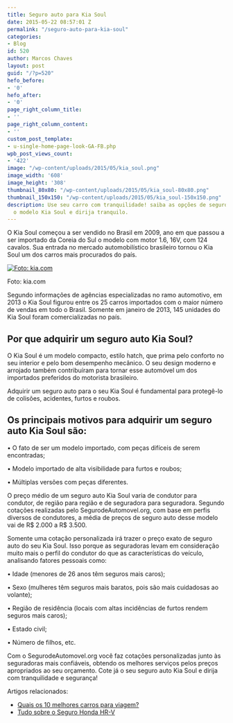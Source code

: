 ```yaml
---
title: Seguro auto para Kia Soul
date: 2015-05-22 08:57:01 Z
permalink: "/seguro-auto-para-kia-soul"
categories:
- Blog
id: 520
author: Marcos Chaves
layout: post
guid: "/?p=520"
hefo_before:
- '0'
hefo_after:
- '0'
page_right_column_title:
- ''
page_right_column_content:
- ''
custom_post_template:
- u-single-home-page-look-GA-FB.php
wpb_post_views_count:
- '422'
image: "/wp-content/uploads/2015/05/kia_soul.png"
image_width: '608'
image_height: '308'
thumbnail_80x80: "/wp-content/uploads/2015/05/kia_soul-80x80.png"
thumbnail_150x150: "/wp-content/uploads/2015/05/kia_soul-150x150.png"
description: Use seu carro com tranquilidade! saiba as opções de seguro auto para
  o modelo Kia Soul e dirija tranquilo.
---
```


O Kia Soul começou a ser vendido no Brasil em 2009, ano em que passou a ser importado da Coreia do Sul o modelo com motor 1.6, 16V, com 124 cavalos. Sua entrada no mercado automobilístico brasileiro tornou o Kia Soul um dos carros mais procurados do país.

<div id="attachment_521"  class="wp-caption aligncenter">
  <a href="/wp-content/uploads/2015/05/kia_soul.png"><img class="img-adjustment size-full wp-image-521" src="/wp-content/uploads/2015/05/kia_soul.png" alt="Foto: kia.com" width="608" height="308" srcset="/wp-content/uploads/2015/05/kia_soul.png 608w, /wp-content/uploads/2015/05/kia_soul-250x127.png 250w, /wp-content/uploads/2015/05/kia_soul-120x61.png 120w" sizes="(max-width: 608px) 100vw, 608px" /></a>
  
  <p class="wp-caption-text">
    Foto: kia.com
  </p>
</div>

Segundo informações de agências especializadas no ramo automotivo, em 2013 o Kia Soul figurou entre os 25 carros importados com o maior número de vendas em todo o Brasil. Somente em janeiro de 2013, 145 unidades do Kia Soul foram comercializadas no país.

## Por que adquirir um seguro auto Kia Soul?

O Kia Soul é um modelo compacto, estilo hatch, que prima pelo conforto no seu interior e pelo bom desempenho mecânico. O seu design moderno e arrojado também contribuíram para tornar esse automóvel um dos importados preferidos do motorista brasileiro.

Adquirir um seguro auto para o seu Kia Soul é fundamental para protegê-lo de colisões, acidentes, furtos e roubos.

## Os principais motivos para adquirir um seguro auto Kia Soul são:

• O fato de ser um modelo importado, com peças difíceis de serem encontradas;
  
• Modelo importado de alta visibilidade para furtos e roubos;
  
• Múltiplas versões com peças diferentes.

O preço médio de um seguro auto Kia Soul varia de condutor para condutor, de região para região e de seguradora para seguradora. Segundo cotações realizadas pelo SegurodeAutomovel.org, com base em perfis diversos de condutores, a média de preços de seguro auto desse modelo vai de R$ 2.000 a R$ 3.500.

Somente uma cotação personalizada irá trazer o preço exato de seguro auto do seu Kia Soul. Isso porque as seguradoras levam em consideração muito mais o perfil do condutor do que as características do veículo, analisando fatores pessoais como:

• Idade (menores de 26 anos têm seguros mais caros);
  
• Sexo (mulheres têm seguros mais baratos, pois são mais cuidadosas ao volante);
  
• Região de residência (locais com altas incidências de furtos rendem seguros mais caros);
  
• Estado civil;
  
• Número de filhos, etc.

Com o SegurodeAutomovel.org você faz cotações personalizadas junto às seguradoras mais confiáveis, obtendo os melhores serviços pelos preços apropriados ao seu orçamento. Cote já o seu seguro auto Kia Soul e dirija com tranquilidade e segurança!

Artigos relacionados:

  * <a href="/quais-os-10-melhores-carros-para-viagem" target="_blank">Quais os 10 melhores carros para viagem?</a>
  * <a href="/tudo-sobre-seguro-honda-hr-v" target="_blank">Tudo sobre o Seguro Honda HR-V</a>